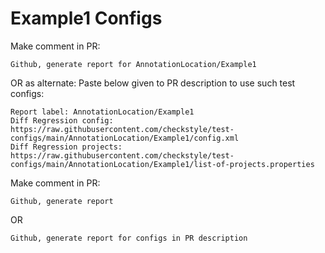 # Example1 Configs
Make comment in PR:
```
Github, generate report for AnnotationLocation/Example1
```
OR as alternate:
Paste below given to PR description to use such test configs:
```
Report label: AnnotationLocation/Example1
Diff Regression config: https://raw.githubusercontent.com/checkstyle/test-configs/main/AnnotationLocation/Example1/config.xml
Diff Regression projects: https://raw.githubusercontent.com/checkstyle/test-configs/main/AnnotationLocation/Example1/list-of-projects.properties
```
Make comment in PR:
```
Github, generate report
```
OR
```
Github, generate report for configs in PR description
```
